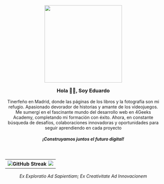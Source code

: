 <h3 align="center">
<img  src="https://media4.giphy.com/media/dbtDDSvWErdf2/giphy.gif"  width="250" />


 Hola 🧛🏻, Soy Eduardo</h3>


<div align='center'>
<p  align="center" style="max-width: 330 px">Tinerfeño en Madrid, donde las páginas de los libros y la fotografía son mi refugio. Apasionado devorador de historias y amante de los videojuegos. Me sumergí en el fascinante mundo del desarrollo web en 4Geeks Academy, completando mi formación con éxito. Ahora, en constante búsqueda de desafíos, colaboraciones innovadoras y oportunidades para seguir aprendiendo en cada proyecto</p>

<h5  align="center">¡Construyamos juntos el futuro digital!</h5>
</div>
</br>
<table align='center'>
<tr>
<th align='center'>
<img align="left" src="https://github-readme-streak-stats.herokuapp.com?user=EduardoHernandezGuzman&theme=transparent&hide_border=true&locale=es&date_format=j%20M%5B%20Y%5D&card_width=400" alt="GitHub Streak" />

<img align="right" src="https://github-readme-stats.vercel.app/api/top-langs/?username=EduardoHernandezGuzman&exclude_repo=github-readme-stats,anuraghazra.github.io" />
</th>
</tr>  
</table>  


<div align='center'>
<p><i>
Ex Exploratio Ad Sapientiam; Ex Creativitate Ad Innovacionem</i></p>
</div>
 


